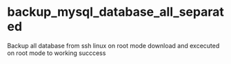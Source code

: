 # backup_mysql_database_all_separated
Backup all database from ssh linux on root mode
download and excecuted on root mode to working succcess
